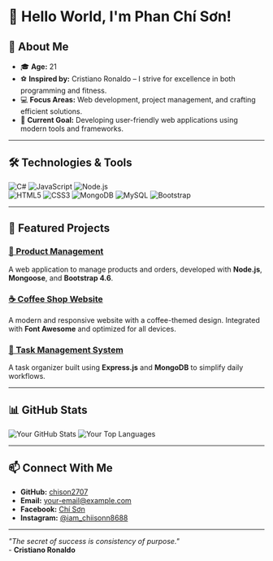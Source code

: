 # 👋 Hello World, I'm **Phan Chí Sơn**! 

## 🌟 About Me
- 🎓 **Age:** 21  
- ⚽ **Inspired by:** Cristiano Ronaldo – I strive for excellence in both programming and fitness.  
- 💻 **Focus Areas:** Web development, project management, and crafting efficient solutions.  
- 🔭 **Current Goal:** Developing user-friendly web applications using modern tools and frameworks.

---

## 🛠️ Technologies & Tools
![C#](https://img.shields.io/badge/-C%23-239120?logo=csharp&logoColor=white&style=flat-square)
![JavaScript](https://img.shields.io/badge/-JavaScript-F7DF1E?logo=javascript&logoColor=black&style=flat-square)
![Node.js](https://img.shields.io/badge/-Node.js-339933?logo=node.js&logoColor=white&style=flat-square)  
![HTML5](https://img.shields.io/badge/-HTML5-E34F26?logo=html5&logoColor=white&style=flat-square)
![CSS3](https://img.shields.io/badge/-CSS3-1572B6?logo=css3&logoColor=white&style=flat-square)
![MongoDB](https://img.shields.io/badge/-MongoDB-47A248?logo=mongodb&logoColor=white&style=flat-square)
![MySQL](https://img.shields.io/badge/-MySQL-4479A1?logo=mysql&logoColor=white&style=flat-square)
![Bootstrap](https://img.shields.io/badge/-Bootstrap-7952B3?logo=bootstrap&logoColor=white&style=flat-square)

---

## 🚀 Featured Projects
### [💼 Product Management](https://github.com/chison2707/product-management)
A web application to manage products and orders, developed with **Node.js**, **Mongoose**, and **Bootstrap 4.6**.

### [☕ Coffee Shop Website](https://github.com/chison2707/coffeeShop)
A modern and responsive website with a coffee-themed design. Integrated with **Font Awesome** and optimized for all devices.

### [📝 Task Management System](https://github.com/chison2707/task-management)
A task organizer built using **Express.js** and **MongoDB** to simplify daily workflows.

---

## 📊 GitHub Stats
![Your GitHub Stats](https://github-readme-stats.vercel.app/api?username=chison2707&show_icons=true&theme=default)
![Your Top Languages](https://github-readme-stats.vercel.app/api/top-langs/?username=chison2707&layout=compact&theme=default)

---

## 📫 Connect With Me
- **GitHub:** [chison2707](https://github.com/chison2707)  
- **Email:** [your-email@example.com](mailto:chiphansonzz17@gmail.com)    
- **Facebook:** [Chí Sơn](https://facebook.com/ChiSon8386)  
- **Instagram:** [@iam_chiisonn8688](https://instagram.com/iam_chiisonn8688)  

---

*"The secret of success is consistency of purpose."*  
\- **Cristiano Ronaldo**
